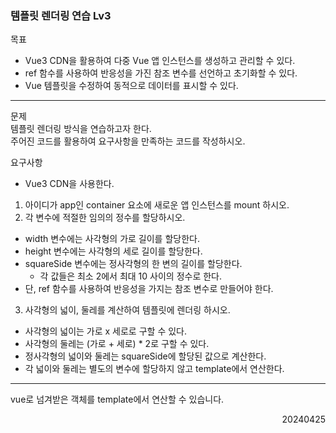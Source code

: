 ### 템플릿 렌더링 연습 Lv3
목표  
- Vue3 CDN을 활용하여 다중 Vue 앱 인스턴스를 생성하고 관리할 수 있다. 
- ref 함수를 사용하여 반응성을 가진 참조 변수를 선언하고 초기화할 수 있다. 
- Vue 템플릿을 수정하여 동적으로 데이터를 표시할 수 있다.
---
문제  
템플릿 렌더링 방식을 연습하고자 한다.  
주어진 코드를 활용하여 요구사항을 만족하는 코드를 작성하시오.  

요구사항
- Vue3 CDN을 사용한다.
1. 아이디가 app인 container 요소에 새로운 앱 인스턴스를 mount 하시오.
2. 각 변수에 적절한 임의의 정수를 할당하시오.
  - width 변수에는 사각형의 가로 길이를 할당한다.
  - height 변수에는 사각형의 세로 길이를 할당한다.
  - squareSide 변수에는 정사각형의 한 변의 길이를 할당한다.
    - 각 값들은 최소 2에서 최대 10 사이의 정수로 한다.
  - 단, ref 함수를 사용하여 반응성을 가지는 참조 변수로 만들어야 한다.
3. 사각형의 넓이, 둘레를 계산하여 템플릿에 렌더링 하시오.
  - 사각형의 넓이는 가로 x 세로로 구할 수 있다.
  - 사각형의 둘레는 (가로 + 세로) * 2로 구할 수 있다.
  - 정사각형의 넓이와 둘레는 squareSide에 할당된 값으로 계산한다.
  - 각 넓이와 둘레는 별도의 변수에 할당하지 않고 template에서 연산한다.
---
vue로 넘겨받은 객체를 template에서 연산할 수 있습니다.
<div style="text-align: right">20240425</div>
